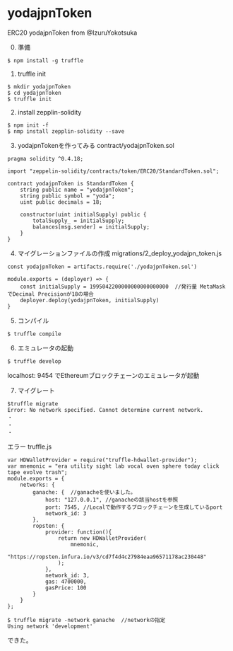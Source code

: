 # yodajpnToken
ERC20 yodajpnToken
from @IzuruYokotsuka 

0. 準備
```
$ npm install -g truffle
```

1. truffle init
```
$ mkdir yodajpnToken
$ cd yodajpnToken
$ truffle init
```

2. install zepplin-solidity
```
$ npm init -f
$ nmp install zepplin-solidity --save
```

3. yodajpnTokenを作ってみる
contract/yodajpnToken.sol
```
pragma solidity ^0.4.18;

import "zeppelin-solidity/contracts/token/ERC20/StandardToken.sol";

contract yodajpnToken is StandardToken {
    string public name = "yodajpnToken";
    string public symbol = "yoda";
    uint public decimals = 18;

    constructor(uint initialSupply) public {
        totalSupply_ = initialSupply;
        balances[msg.sender] = initialSupply;
    }
}
```
4. マイグレーションファイルの作成
migrations/2_deploy_yodajpn_token.js
```
const yodajpnToken = artifacts.require('./yodajpnToken.sol')

module.exports = (deployer) => {
    const initialSupply = 1995042200000000000000000  //発行量 MetaMaskでDecimal Precisionが18の場合
    deployer.deploy(yodajpnToken, initialSupply)
}
```

5. コンパイル
```
$ truffle compile
```
6. エミュレータの起動
```
$ truffle develop
```
localhost: 9454 でEthereumブロックチェーンのエミュレータが起動

7. マイグレート
```
$truffle migrate
Error: No network specified. Cannot determine current network.
・
・
・
```
エラー
truffle.js
```
var HDWalletProvider = require("truffle-hdwallet-provider");
var mnemonic = "era utility sight lab vocal oven sphere today click tape evolve trash";
module.exports = {
    networks: {
        ganache: {  //ganacheを使いました。
            host: "127.0.0.1", //ganacheの該当hostを参照
            port: 7545, //Localで動作するブロックチェーンを生成しているport
            network_id: 3
        },
        ropsten: {
            provider: function(){
                return new HDWalletProvider(
                    mnemonic,
                    "https://ropsten.infura.io/v3/cd7f4d4c27984eaa96571178ac230448"
                );
            },
            network_id: 3,
            gas: 4700000,
            gasPrice: 100
        }
    }
};
```

```
$ truffle migrate -network ganache  //networkの指定
Using network 'development'
```
できた。
